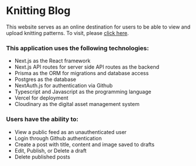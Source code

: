 # Knitting Blog

This website serves as an online destination for users to be able to view and upload knitting patterns. To visit, please <a href="https://angela-tu-knitting-blog.vercel.app/">click here</a>. 

<h3> This application uses the following technologies: </h3>

  - Next.js as the React framework
  - Next.js API routes for server side API routes as the backend
  - Prisma as the ORM for migrations and database access
  - Postgres as the database
  - NextAuth.js for authentication via Github
  - Typescript and Javascript as the programming language
  - Vercel for deployment
  - Cloudinary as the digital asset management system

<h3> Users have the ability to: </h3>

  - View a public feed as an unauthenticated user
  - Login through Github authentication
  - Create a post with title, content and image saved to drafts
  - Edit, Publish, or Delete a draft
  - Delete published posts

